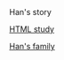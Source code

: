 <html>
<meta charset="utf-8">
<head>Han's story</head>

<body>
  <p><a href="4.html" target="_blank">HTML study</a></p>
  <p><a href="family main" target="_blank">Han's family</a></p>
</body>
</html>
